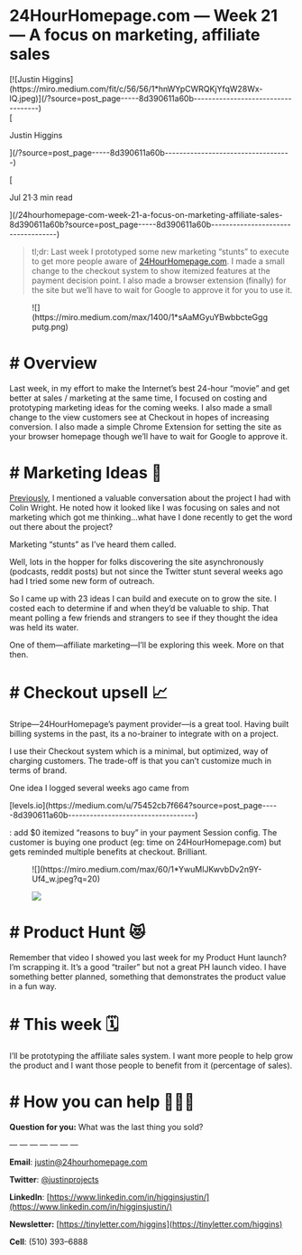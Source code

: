 <div class="n p">

<div class="aq ar as at au fw aw w">

<div class="">

# 24HourHomepage.com — Week 21 — A focus on marketing, affiliate sales

<div class="cx">

<div class="n ck gw gx gy">

<div class="o n">

<div>[![Justin Higgins](https://miro.medium.com/fit/c/56/56/1*hnWYpCWRQKjYfqW28Wx-lQ.jpeg)](/?source=post_page-----8d390611a60b-----------------------------------)</div>

<div class="hc w n cu">

<div class="n">

<div style="flex:1"><span class="bb b bc bd gv">

<div>

<div class="bw" role="tooltip" aria-hidden="false" aria-describedby="3" aria-labelledby="3">[

Justin Higgins

](/?source=post_page-----8d390611a60b-----------------------------------)</div>

</div>

</span></div>

</div>

<span class="bb b bc bd bz">[

<span class="hd"></span>Jul 21<span class="he">·</span>3 min read

](/24hourhomepage-com-week-21-a-focus-on-marketing-affiliate-sales-8d390611a60b?source=post_page-----8d390611a60b-----------------------------------)</span></div>

</div>

</div>

</div>

</div>

> tl;dr: Last week I prototyped some new marketing “stunts” to execute to get more people aware of [24HourHomepage.com](https://24hourhomepage.com). I made a small change to the checkout system to show itemized features at the payment decision point. I also made a browser extension (finally) for the site but we’ll have to wait for Google to approve it for you to use it.

<figure class="is it iu iv iw ix fg fh paragraph-image">

<div role="button" tabindex="0" class="iy iz ap ja w jb">

<div class="fg fh ir">![](https://miro.medium.com/max/1400/1*sAaMGyuYBwbbcteGggputg.png)</div>

</div>

</figure>

# # Overview

Last week, in my effort to make the Internet’s best 24-hour “movie” and get better at sales / marketing at the same time, I focused on costing and prototyping marketing ideas for the coming weeks. I also made a small change to the view customers see at Checkout in hopes of increasing conversion. I also made a simple Chrome Extension for setting the site as your browser homepage though we’ll have to wait for Google to approve it.

# # Marketing Ideas 🧠

[Previously](/24hourhomepage-com-weeks-19-20-recharging-reddit-and-releasing-the-press-18f762157c86), I mentione<span id="rmm"><span id="rmm"><span id="rmm"><span id="rmm"><span id="rmm"><span id="rmm"><span id="rmm">d</span></span></span></span></span></span></span> a valuable conversation about the project I had with Colin Wright. He noted how it looked like I was focusing on sales and not marketing which got me thinking…what have I done recently to get the word out there about the project?

Marketing “stunts” as I’ve heard them called.

Well, lots in the hopper for folks discovering the site asynchronously (podcasts, reddit posts) but not since the Twitter stunt several weeks ago had I tried some new form of outreach.

So I came up with 23 ideas I can build and execute on to grow the site. I costed each to determine if and when they’d be valuable to ship. That meant polling a few friends and strangers to see if they thought the idea was held its water.

One of them—affiliate marketing—I’ll be exploring this week. More on that then.

# # Checkout upsell 📈

Stripe—24HourHomepage’s payment provider—is a great tool. Having built billing systems in the past, its a no-brainer to integrate with on a project.

I use their Checkout system which is a minimal, but optimized, way of charging customers. The trade-off is that you can’t customize much in terms of brand.

One idea I logged several weeks ago came from

<div class="bw tm">

<div>

<div class="bw" role="tooltip" aria-hidden="false" aria-describedby="26" aria-labelledby="26">[levels.io](https://medium.com/u/75452cb7f664?source=post_page-----8d390611a60b-----------------------------------)</div>

</div>

</div>

: add $0 itemized “reasons to buy” in your payment Session config. The customer is buying one product (eg: time on 24HourHomepage.com) but gets reminded multiple benefits at checkout. Brilliant.

<figure class="is it iu iv iw ix fg fh paragraph-image">

<div role="button" tabindex="0" class="iy iz ap ja w jb">

<div class="fg fh kf">

<div class="kk s ap kl">

<div class="km kn s">

<div class="mm ru ef es eo ex w kh ki kj">![](https://miro.medium.com/max/60/1*YwuMlJKwvbDv2n9Y-Uf4_w.jpeg?q=20)</div>

<noscript>![](https://miro.medium.com/max/1400/1*YwuMlJKwvbDv2n9Y-Uf4_w.jpeg)</noscript>

</div>

</div>

</div>

</div>

</figure>

# # Product Hunt 😻

Remember that video I showed you last week for my Product Hunt launch? I’m scrapping it. It’s a good “trailer” but not a great PH launch video. I have something better planned, something that demonstrates the product value in a fun way.

# # This week 🗓

I’ll be prototyping the affiliate sales system. I want more people to help grow the product and I want those people to benefit from it (percentage of sales).

# # How you can help 👏👏👏

**Question for you:** What was the last thing you sold?

— — — — — — —

**Email**: [justin@24hourhomepage.com](mailto:justin@24hourhomepage.com)

**Twitter**: [@justinprojects](http://twitter.com/justinprojects)

**LinkedIn**: [https://www.linkedin.com/in/higginsjustin/](https://www.linkedin.com/in/higginsjustin/)

**Newsletter:** [https://tinyletter.com/higgins](https://tinyletter.com/higgins)

**Cell**: (510) 393–6888

</div>

</div>
